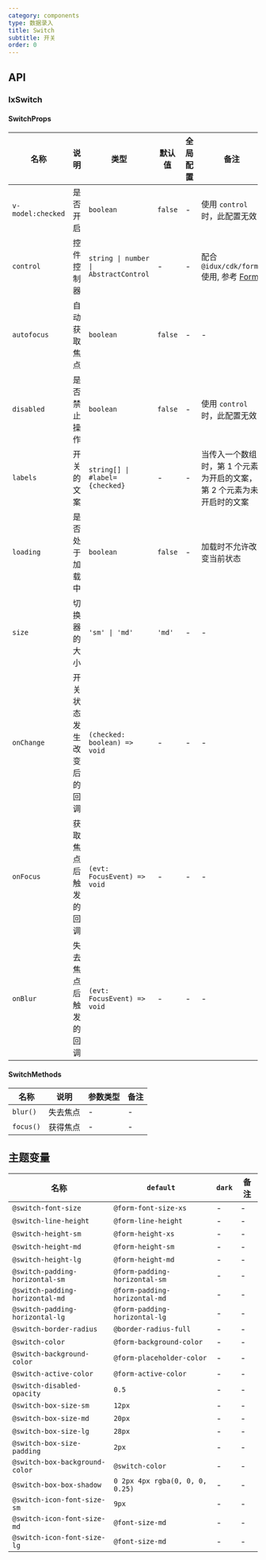 ```yaml
---
category: components
type: 数据录入
title: Switch
subtitle: 开关
order: 0
---
```


## API

### IxSwitch

#### SwitchProps

| 名称 | 说明 | 类型  | 默认值 | 全局配置 | 备注 |
| --- | --- | --- | --- | --- | --- |
| `v-model:checked` | 是否开启 | `boolean` | `false` | - | 使用 `control` 时，此配置无效 |
| `control` | 控件控制器 | `string \| number \| AbstractControl` | - | - | 配合 `@idux/cdk/forms` 使用, 参考 [Form](/components/form/zh) |
| `autofocus` | 自动获取焦点 | `boolean` | `false` | - | - |
| `disabled` | 是否禁止操作 | `boolean` | `false`| - | 使用 `control` 时，此配置无效 |
| `labels` | 开关的文案 | `string[] \| #label={checked}` | - | - | 当传入一个数组时，第 1 个元素为开启的文案，第 2 个元素为未开启时的文案 |
| `loading` | 是否处于加载中 | `boolean` | `false` | - | 加载时不允许改变当前状态 |
| `size` | 切换器的大小 | `'sm' \| 'md'` | `'md'` | - | - |
| `onChange` | 开关状态发生改变后的回调 | `(checked: boolean) => void`| - | - | - |
| `onFocus` | 获取焦点后触发的回调 | `(evt: FocusEvent) => void`| - | - | - |
| `onBlur` | 失去焦点后触发的回调 | `(evt: FocusEvent) => void`| - | - | - |

#### SwitchMethods

| 名称 | 说明 | 参数类型 | 备注 |
| --- | --- | --- | --- |
| `blur()` | 失去焦点 | - | - |
| `focus()` | 获得焦点 | - | - |

<!--- insert less variable begin  --->
## 主题变量

| 名称 | `default` | `dark` | 备注 |
| --- | --- | --- | --- |
| `@switch-font-size` | `@form-font-size-xs` | - | - |
| `@switch-line-height` | `@form-line-height` | - | - |
| `@switch-height-sm` | `@form-height-xs` | - | - |
| `@switch-height-md` | `@form-height-sm` | - | - |
| `@switch-height-lg` | `@form-height-md` | - | - |
| `@switch-padding-horizontal-sm` | `@form-padding-horizontal-sm` | - | - |
| `@switch-padding-horizontal-md` | `@form-padding-horizontal-md` | - | - |
| `@switch-padding-horizontal-lg` | `@form-padding-horizontal-lg` | - | - |
| `@switch-border-radius` | `@border-radius-full` | - | - |
| `@switch-color` | `@form-background-color` | - | - |
| `@switch-background-color` | `@form-placeholder-color` | - | - |
| `@switch-active-color` | `@form-active-color` | - | - |
| `@switch-disabled-opacity` | `0.5` | - | - |
| `@switch-box-size-sm` | `12px` | - | - |
| `@switch-box-size-md` | `20px` | - | - |
| `@switch-box-size-lg` | `28px` | - | - |
| `@switch-box-size-padding` | `2px` | - | - |
| `@switch-box-background-color` | `@switch-color` | - | - |
| `@switch-box-box-shadow` | `0 2px 4px rgba(0, 0, 0, 0.25)` | - | - |
| `@switch-icon-font-size-sm` | `9px` | - | - |
| `@switch-icon-font-size-md` | `@font-size-md` | - | - |
| `@switch-icon-font-size-lg` | `@font-size-md` | - | - |
<!--- insert less variable end  --->